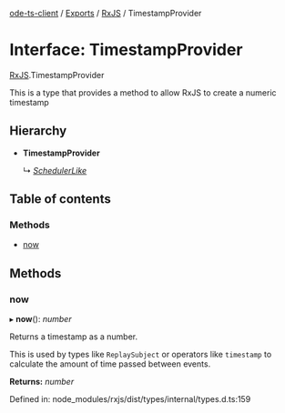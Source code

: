[ode-ts-client](../README.md) / [Exports](../modules.md) / [RxJS](../modules/rxjs.md) / TimestampProvider

# Interface: TimestampProvider

[RxJS](../modules/rxjs.md).TimestampProvider

This is a type that provides a method to allow RxJS to create a numeric timestamp

## Hierarchy

* **TimestampProvider**

  ↳ [*SchedulerLike*](rxjs.schedulerlike.md)

## Table of contents

### Methods

- [now](rxjs.timestampprovider.md#now)

## Methods

### now

▸ **now**(): *number*

Returns a timestamp as a number.

This is used by types like `ReplaySubject` or operators like `timestamp` to calculate
the amount of time passed between events.

**Returns:** *number*

Defined in: node_modules/rxjs/dist/types/internal/types.d.ts:159

